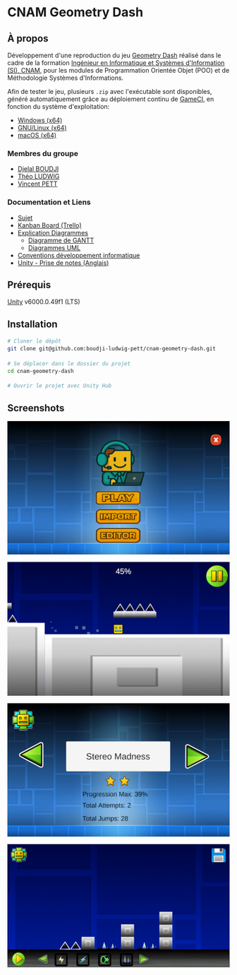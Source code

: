 # CNAM Geometry Dash

## À propos

Développement d'une reproduction du jeu [Geometry Dash](https://fr.wikipedia.org/wiki/Geometry_Dash) réalisé dans le cadre de la formation [Ingénieur en Informatique et Systèmes d'Information (SI), CNAM](https://www.itii-alsace.fr/formations/informatique-et-systemes-dinformation-le-cnam/), pour les modules de Programmation Orientée Objet (POO) et de Méthodologie Systèmes d'Informations.

Afin de tester le jeu, plusieurs `.zip` avec l'exécutable sont disponibles, généré automatiquement grâce au déploiement continu de [GameCI](https://game.ci/), en fonction du système d'exploitation:

- [Windows (x64)](https://github.com/boudji-ludwig-pett/cnam-geometry-dash/releases/download/v1.0.1/windows.zip)
- [GNU/Linux (x64)](https://github.com/boudji-ludwig-pett/cnam-geometry-dash/releases/download/v1.0.1/linux.zip)
- [macOS (x64)](https://github.com/boudji-ludwig-pett/cnam-geometry-dash/releases/download/v1.0.1/macOS.zip)

### Membres du groupe

- [Djelal BOUDJI](https://github.com/djelalb)
- [Théo LUDWIG](https://github.com/theoludwig)
- [Vincent PETT](https://github.com/Vextriz)

### Documentation et Liens

- [Sujet](./Documentation/Sujet-Projet-Geometry-Dash.pdf)
- [Kanban Board (Trello)](https://trello.com/b/ugG5Siaw/cnam-geometry-dash)
- [Explication Diagrammes](./Documentation/diagrammes.md)
  - [Diagramme de GANTT](./Documentation/gantt-diagram.gantt)
  - [Diagrammes UML](./Documentation/UML)
- [Conventions développement informatique](./Documentation/conventions.md)
- [Unity - Prise de notes (Anglais)](./Documentation/unity.md)

## Prérequis

[Unity](https://unity.com/) v6000.0.49f1 (LTS)

## Installation

```sh
# Cloner le dépôt
git clone git@github.com:boudji-ludwig-pett/cnam-geometry-dash.git

# Se déplacer dans le dossier du projet
cd cnam-geometry-dash

# Ouvrir le projet avec Unity Hub
```

## Screenshots

![Homepage](./Documentation/Screenshots/home-page.png)

![Gameplay](./Documentation/Screenshots/gameplay.png)

![Levels selection](./Documentation/Screenshots/levels-selection.png)

![Edit Level](./Documentation/Screenshots/edit-level.png)
